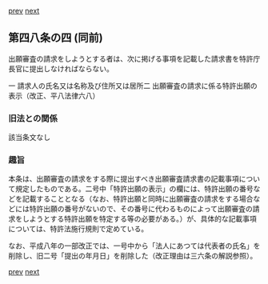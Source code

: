 [prev](/specific/markdowns/特許法/067_Mp-Ch_3-At_48_3.md)
[next](/specific/markdowns/特許法/069_Mp-Ch_3-At_48_5.md)
## 第四八条の四 (同前)
出願審査の請求をしようとする者は、次に掲げる事項を記載した請求書を特許庁長官に提出しなければならない。

一 請求人の氏名又は名称及び住所又は居所二 出願審査の請求に係る特許出願の表示（改正、平八法律六八）


### 旧法との関係
該当条文なし

### 趣旨
本条は、出願審査の請求をする際に提出すべき出願審査請求書の記載事項について規定したものである。二号中「特許出願の表示」の欄には、特許出願の番号などを記載することとなる（なお、特許出願と同時に出願審査の請求をする場合などには特許出願の番号がないので、その番号に代わるものによって出願審査の請求をしようとする特許出願を特定する等の必要がある。）が、具体的な記載事項については、特許法施行規則で定めている。

なお、平成八年の一部改正では、一号中から「法人にあつては代表者の氏名」を削除し、旧二号「提出の年月日」を削除した（改正理由は三六条の解説参照）。


[prev](/specific/markdowns/特許法/067_Mp-Ch_3-At_48_3.md)
[next](/specific/markdowns/特許法/069_Mp-Ch_3-At_48_5.md)